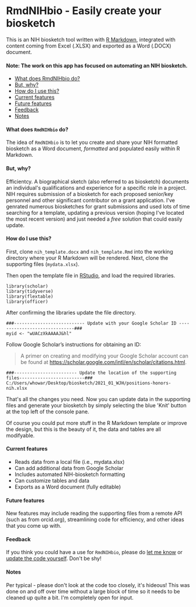 # RmdNIHbio - Easily create your biosketch

This is an NIH biosketch tool written with [R Markdown](https://rmarkdown.rstudio.com/), integrated with content coming from Excel (.XLSX) and exported as a Word (.DOCX) document.


#### Note: The work on this app has focused on automating an NIH biosketch. 

- [What does RmdNIHbio do?](#what-does-RmdNIHbio-do)
- [But, why?](#buy-why)
- [How do I use this?](#how-do-i-use-this)
- [Current features](#current-features)
- [Future features](#future-features)
- [Feedback](#feedback)
- [Notes](#notes)

#### What does `RmdNIHbio` do?

The idea of `RmdNIHbio` is to let you create and share your NIH formatted biosketch as a Word document, *formatted* and populated easily within R Markdown.    

#### But, why?

Efficientcy. A biographical sketch (also referred to as biosketch) documents an individual's qualifications and experience for a specific role in a project. NIH requires submission of a biosketch for each proposed senior/key personnel and other significant contributor on a grant application. I've genrated numerous biosketches for grant submissions and used lots of time searching for a template, updating a previous version (hoping I've located the most recent version) and just needed a *free* solution that could easily update.   

#### How do I use this?

First, clone `nih_template.docx` and `nih_template.Rmd` into the working directory where your R Markdown will be rendered. Next, clone the supporting files (`mydata.xlsx`).  

Then open the template file in [RStudio](https://www.rstudio.com/), and load the required libraries.  

```
library(scholar)
library(tidyverse)
library(flextable)
library(officer)
```

After confirming the libraries update the file directory.  

```
###--------------------------- Update with your Google Scholar ID ------------------------------###
myid <- "wUACzXkAAAAJ&hl"
```

Follow Google Scholar’s instructions for obtaining an ID:
>A primer on creating and modifying your Google Scholar account can be found at 
https://scholar.google.com/intl/en/scholar/citations.html.

```
###------------------------ Update the location of the supporting files-------------------------###
C:/Users/whowar/Desktop/biosketch/2021_01_WJH/positions-honors-nih.xlsx

```

That's all the changes you need. Now you can update data in the supporting files and generate your biosketch by simply selecting the blue 'Knit' button at the top left of the console pane. 

Of course you could put more stuff in the R Markdown template or improve the design, but this is the beauty of it, the data and tables are all modifyable. 

#### Current features

- Reads data from a local file (i.e., mydata.xlsx)
- Can add additional data from Google Scholar 
- Includes automated NIH-biosketch formatting  
- Can customize tables and data 
- Exports as a Word document (fully editable) 

#### Future features

New features may include reading the supporting files from a remote API (such as from orcid.org), streamlining code for efficiency, and other ideas that you come up with. 

#### Feedback

If you think you could have a use for `RmdNIHbio`, please do <a href="mailto:waylon.howard@seattlechildrens.org">let me know</a> or [update the code yourself](https://childrens-atlassian/bitbucket). Don't be shy!

#### Notes

Per typical - please don't look at the code too closely, it's hideous! This was done on and off over time without a large block of time so it needs to be cleaned up quite a bit. I'm completely open for input.
